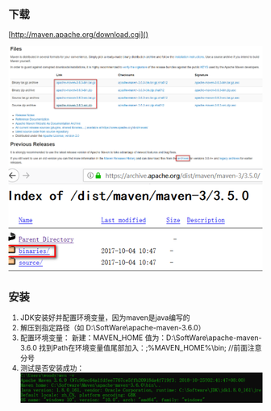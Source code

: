## 下载
[http://maven.apache.org/download.cgi]()

![](./resources/images/下载安装/下载1.png)
![](./resources/images/下载安装/下载2.png)

## 安装
1. JDK安装好并配置环境变量，因为maven是java编写的
2. 解压到指定路径（如 D:\SoftWare\apache-maven-3.6.0）
3. 配置环境变量：
新建：MAVEN_HOME  值为：D:\SoftWare\apache-maven-3.6.0
找到Path在环境变量值尾部加入：;%MAVEN_HOME%\bin;  //前面注意分号
4. 测试是否安装成功：
![](./resources/images/下载安装/安装1.png)